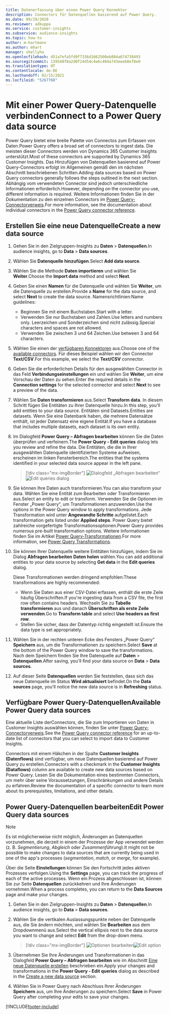 ```yaml
---
title: Datenerfassung über einen Power Query Konnektor
description: Connectors für Datenquellen basierend auf Power Query.
ms.date: 09/29/2020
ms.reviewer: adkuppa
ms.service: customer-insights
ms.subservice: audience-insights
ms.topic: how-to
author: m-hartmann
ms.author: mhart
manager: shellyha
ms.openlocfilehash: d51a7efa5fd9f7336d1662500eb804a674738493
ms.sourcegitcommit: 139548f8a2d0f24d54c4a6c404a743eeeb8ef8e0
ms.translationtype: HT
ms.contentlocale: de-DE
ms.lasthandoff: 02/15/2021
ms.locfileid: "5267768"
---
```

# <a name="connect-to-a-power-query-data-source"></a><span data-ttu-id="e4ad5-103">Mit einer Power Query-Datenquelle verbinden</span><span class="sxs-lookup"><span data-stu-id="e4ad5-103">Connect to a Power Query data source</span></span>

<span data-ttu-id="e4ad5-104">Power Query bietet eine breite Palette von Connectos zum Erfassen von Daten.</span><span class="sxs-lookup"><span data-stu-id="e4ad5-104">Power Query offers a broad set of connectors to ingest data.</span></span> <span data-ttu-id="e4ad5-105">Die meisten dieser Connectors werden von Dynamics 365 Customer Insights unterstützt.</span><span class="sxs-lookup"><span data-stu-id="e4ad5-105">Most of these connectors are supported by Dynamics 365 Customer Insights.</span></span> <span data-ttu-id="e4ad5-106">Das Hinzufügen von Datenquellen basierend auf Power Query-Connectors erfolgt im Allgemeinen gemäß den im nächsten Abschnitt beschriebenen Schritten.</span><span class="sxs-lookup"><span data-stu-id="e4ad5-106">Adding data sources based on Power Query connectors generally follows the steps outlined in the next section.</span></span> <span data-ttu-id="e4ad5-107">Abhängig vom verwendeten Connector sind jedoch unterschiedliche Informationen erforderlich.</span><span class="sxs-lookup"><span data-stu-id="e4ad5-107">However, depending on the connector you use, different information is required.</span></span> <span data-ttu-id="e4ad5-108">Weitere Informationen finden Sie in der Dokumentation zu den einzelnen Connectors im [Power Query-Connectorverweis](https://docs.microsoft.com/power-query/connectors/).</span><span class="sxs-lookup"><span data-stu-id="e4ad5-108">For more information, see the documentation about individual connectors in the [Power Query connector reference](https://docs.microsoft.com/power-query/connectors/).</span></span>

## <a name="create-a-new-data-source"></a><span data-ttu-id="e4ad5-109">Erstellen Sie eine neue Datenquelle</span><span class="sxs-lookup"><span data-stu-id="e4ad5-109">Create a new data source</span></span>

1. <span data-ttu-id="e4ad5-110">Gehen Sie in den Zielgruppen-Insights zu **Daten** > **Datenquellen**.</span><span class="sxs-lookup"><span data-stu-id="e4ad5-110">In audience insights, go to **Data** > **Data sources**.</span></span>

1. <span data-ttu-id="e4ad5-111">Wählen Sie **Datenquelle hinzufügen**.</span><span class="sxs-lookup"><span data-stu-id="e4ad5-111">Select **Add data source**.</span></span>

1. <span data-ttu-id="e4ad5-112">Wählen Sie die Methode **Daten importieren** und wählen Sie **Weiter**.</span><span class="sxs-lookup"><span data-stu-id="e4ad5-112">Choose the **Import data** method and select **Next**.</span></span>

1. <span data-ttu-id="e4ad5-113">Geben Sie einen **Namen** für die Datenquelle und wählen Sie **Weiter**, um die Datenquelle zu erstellen.</span><span class="sxs-lookup"><span data-stu-id="e4ad5-113">Provide a **Name** for the data source, and select **Next** to create the data source.</span></span> <span data-ttu-id="e4ad5-114">Namensrichtlinien:</span><span class="sxs-lookup"><span data-stu-id="e4ad5-114">Name guidelines:</span></span> 
   - <span data-ttu-id="e4ad5-115">Beginnen Sie mit einem Buchstaben.</span><span class="sxs-lookup"><span data-stu-id="e4ad5-115">Start with a letter.</span></span>
   - <span data-ttu-id="e4ad5-116">Verwenden Sie nur Buchstaben und Zahlen.</span><span class="sxs-lookup"><span data-stu-id="e4ad5-116">Use letters and numbers only.</span></span> <span data-ttu-id="e4ad5-117">Leerzeichen und Sonderzeichen sind nicht zulässig.</span><span class="sxs-lookup"><span data-stu-id="e4ad5-117">Special characters and spaces are not allowed.</span></span>
   - <span data-ttu-id="e4ad5-118">Verwenden Sie zwischen 3 und 64 Zeichen.</span><span class="sxs-lookup"><span data-stu-id="e4ad5-118">Use between 3 and 64 characters.</span></span>

1. <span data-ttu-id="e4ad5-119">Wählen Sie einen der [verfügbaren Konnektoren](#available-power-query-data-sources) aus.</span><span class="sxs-lookup"><span data-stu-id="e4ad5-119">Choose one of the [available connectors](#available-power-query-data-sources).</span></span> <span data-ttu-id="e4ad5-120">Für dieses Beispiel wählen wir den Connector **Text/CSV**.</span><span class="sxs-lookup"><span data-stu-id="e4ad5-120">For this example, we select the **Text/CSV** connector.</span></span>

1. <span data-ttu-id="e4ad5-121">Geben Sie die erforderlichen Details für den ausgewählten Connector in das Feld **Verbindungseinstellungen** ein und wählen Sie **Weiter**, um eine Vorschau der Daten zu sehen.</span><span class="sxs-lookup"><span data-stu-id="e4ad5-121">Enter the required details in the **Connection settings** for the selected connector and select **Next** to see a preview of the data.</span></span>

1. <span data-ttu-id="e4ad5-122">Wählen Sie **Daten transformieren** aus.</span><span class="sxs-lookup"><span data-stu-id="e4ad5-122">Select **Transform data**.</span></span> <span data-ttu-id="e4ad5-123">In diesem Schritt fügen Sie Entitäten zu Ihrer Datenquelle hinzu.</span><span class="sxs-lookup"><span data-stu-id="e4ad5-123">In this step, you'll add entities to your data source.</span></span> <span data-ttu-id="e4ad5-124">Entitäten sind Datasets.</span><span class="sxs-lookup"><span data-stu-id="e4ad5-124">Entities are datasets.</span></span> <span data-ttu-id="e4ad5-125">Wenn Sie eine Datenbank haben, die mehrere Datensätze enthält, ist jeder Datensatz eine eigene Entität.</span><span class="sxs-lookup"><span data-stu-id="e4ad5-125">If you have a database that includes multiple datasets, each dataset is its own entity.</span></span>

1. <span data-ttu-id="e4ad5-126">Im Dialogfeld **Power Query – Abfragen bearbeiten** können Sie die Daten überprüfen und verfeinern.</span><span class="sxs-lookup"><span data-stu-id="e4ad5-126">The **Power Query - Edit queries** dialog lets you review and refine the data.</span></span> <span data-ttu-id="e4ad5-127">Die Entitäten, die die in Ihrer ausgewählten Datenquelle identifizierten Systeme aufweisen, erscheinen im linken Fensterbereich.</span><span class="sxs-lookup"><span data-stu-id="e4ad5-127">The entities that the systems identified in your selected data source appear in the left pane.</span></span>

   > [!div class="mx-imgBorder"]
   > <span data-ttu-id="e4ad5-128">![Dialogfeld „Abfragen bearbeiten“](media/data-manager-configure-edit-queries.png "Dialogfeld „Abfragen bearbeiten“")</span><span class="sxs-lookup"><span data-stu-id="e4ad5-128">![Edit queries dialog](media/data-manager-configure-edit-queries.png "Edit queries dialog")</span></span>

1. <span data-ttu-id="e4ad5-129">Sie können Ihre Daten auch transformieren.</span><span class="sxs-lookup"><span data-stu-id="e4ad5-129">You can also transform your data.</span></span> <span data-ttu-id="e4ad5-130">Wählen Sie eine Entität zum Bearbeiten oder Transformieren aus.</span><span class="sxs-lookup"><span data-stu-id="e4ad5-130">Select an entity to edit or transform.</span></span> <span data-ttu-id="e4ad5-131">Verwenden Sie die Optionen im Fenster „Power Query“, um Transformationen anzuwenden.</span><span class="sxs-lookup"><span data-stu-id="e4ad5-131">Use the options in the Power Query window to apply transformations.</span></span> <span data-ttu-id="e4ad5-132">Jede Transformation wird unter **Angewandte Schritte** aufgelistet.</span><span class="sxs-lookup"><span data-stu-id="e4ad5-132">Each transformation gets listed under **Applied steps**.</span></span> <span data-ttu-id="e4ad5-133">Power Query bietet zahlreiche vorgefertigte Transformationsoptionen.</span><span class="sxs-lookup"><span data-stu-id="e4ad5-133">Power Query provides numerous pre-built transformation options.</span></span> <span data-ttu-id="e4ad5-134">Weitere Informationen finden Sie im Artikel [Power Query-Transformationen](https://docs.microsoft.com/power-query/power-query-what-is-power-query#transformations).</span><span class="sxs-lookup"><span data-stu-id="e4ad5-134">For more information, see [Power Query Transformations](https://docs.microsoft.com/power-query/power-query-what-is-power-query#transformations).</span></span>

1. <span data-ttu-id="e4ad5-135">Sie können Ihrer Datenquelle weitere Entitäten hinzufügen, indem Sie im Dialog **Abfragen bearbeiten** **Daten holen** wählen.</span><span class="sxs-lookup"><span data-stu-id="e4ad5-135">You can add additional entities to your data source by selecting **Get data** in the **Edit queries** dialog.</span></span>

   <span data-ttu-id="e4ad5-136">Diese Transformationen werden dringend empfohlen:</span><span class="sxs-lookup"><span data-stu-id="e4ad5-136">These transformations are highly recommended:</span></span>

   - <span data-ttu-id="e4ad5-137">Wenn Sie Daten aus einer CSV-Datei erfassen, enthält die erste Zeile häufig Überschriften.</span><span class="sxs-lookup"><span data-stu-id="e4ad5-137">If you're ingesting data from a CSV file, the first row often contains headers.</span></span> <span data-ttu-id="e4ad5-138">Wechseln Sie zu **Tabelle transformieren** aus und danach **Überschriften als erste Zeile verwenden**.</span><span class="sxs-lookup"><span data-stu-id="e4ad5-138">Go to **Transform table** and select **Use headers as first row**.</span></span>
   - <span data-ttu-id="e4ad5-139">Stellen Sie sicher, dass der Datentyp richtig eingestellt ist.</span><span class="sxs-lookup"><span data-stu-id="e4ad5-139">Ensure the data type is set appropriately.</span></span>

1. <span data-ttu-id="e4ad5-140">Wählen Sie in der rechten unteren Ecke des Fensters „Power Query“ **Speichern** aus, um die Transformationen zu speichern.</span><span class="sxs-lookup"><span data-stu-id="e4ad5-140">Select **Save** at the bottom of the Power Query window to save the transformations.</span></span> <span data-ttu-id="e4ad5-141">Nach dem Speichern finden Sie Ihre Datenquelle auf **Daten** > **Datenquellen**.</span><span class="sxs-lookup"><span data-stu-id="e4ad5-141">After saving, you'll find your data source on **Data** > **Data sources**.</span></span>

1. <span data-ttu-id="e4ad5-142">Auf dieser Seite **Datenquellen** werden Sie feststellen, dass sich das neue Datenquelle im Status **Wird aktualisiert** befindet.</span><span class="sxs-lookup"><span data-stu-id="e4ad5-142">On the **Data sources** page, you'll notice the new data source is in **Refreshing** status.</span></span>

## <a name="available-power-query-data-sources"></a><span data-ttu-id="e4ad5-143">Verfügbare Power Query-Datenquellen</span><span class="sxs-lookup"><span data-stu-id="e4ad5-143">Available Power Query data sources</span></span>

<span data-ttu-id="e4ad5-144">Eine aktuelle Liste derConnectors, die Sie zum Importieren von Daten in Customer Insights auswählen können, finden Sie unter [Power Query-Connectorverweis](https://docs.microsoft.com/power-query/connectors/).</span><span class="sxs-lookup"><span data-stu-id="e4ad5-144">See the [Power Query connector reference](https://docs.microsoft.com/power-query/connectors/) for an up-to-date list of connectors that you can select to import data to Customer Insights.</span></span> 

<span data-ttu-id="e4ad5-145">Connectors mit einem Häkchen in der Spalte **Customer Insights (Datenflows)** sind verfügbar, um neue Datenquellen basierend auf Power Query zu erstellen.</span><span class="sxs-lookup"><span data-stu-id="e4ad5-145">Connectors with a checkmark in the **Customer Insights (Dataflows)** column are available to create new data sources based on Power Query.</span></span> <span data-ttu-id="e4ad5-146">Lesen Sie die Dokumentation eines bestimmten Connectors, um mehr über seine Voraussetzungen, Einschränkungen und andere Details zu erfahren.</span><span class="sxs-lookup"><span data-stu-id="e4ad5-146">Review the documentation of a specific connector to learn more about its prerequisites, limitations, and other details.</span></span>

## <a name="edit-power-query-data-sources"></a><span data-ttu-id="e4ad5-147">Power Query-Datenquellen bearbeiten</span><span class="sxs-lookup"><span data-stu-id="e4ad5-147">Edit Power Query data sources</span></span>

> [!NOTE]
> <span data-ttu-id="e4ad5-148">Es ist möglicherweise nicht möglich, Änderungen an Datenquellen vorzunehmen, die derzeit in einem der Prozesse der App verwendet werden (z. B. *Segmentierung*, *Abgleich* oder *Zusammenführung*).</span><span class="sxs-lookup"><span data-stu-id="e4ad5-148">It might not be possible to make changes to data sources that are currently being used in one of the app's processes (*segmentation*, *match*, or *merge*, for example).</span></span> 
>
> <span data-ttu-id="e4ad5-149">Über die Seite **Einstellungen** können Sie den Fortschritt jedes aktiven Prozesses verfolgen.</span><span class="sxs-lookup"><span data-stu-id="e4ad5-149">Using the **Settings** page, you can track the progress of each of the active processes.</span></span> <span data-ttu-id="e4ad5-150">Wenn ein Prozess abgeschlossen ist, können Sie zur Seite **Datenquellen** zurückkehren und Ihre Änderungen vornehmen.</span><span class="sxs-lookup"><span data-stu-id="e4ad5-150">When a process completes, you can return to the **Data Sources** page and make your changes.</span></span>

1. <span data-ttu-id="e4ad5-151">Gehen Sie in den Zielgruppen-Insights zu **Daten** > **Datenquellen**.</span><span class="sxs-lookup"><span data-stu-id="e4ad5-151">In audience insights, go to **Data** > **Data sources**.</span></span>

2. <span data-ttu-id="e4ad5-152">Wählen Sie die vertikalen Auslassungspunkte neben der Datenquelle aus, die Sie ändern möchten, und wählen Sie **Bearbeiten** aus dem Dropdownmenü aus.</span><span class="sxs-lookup"><span data-stu-id="e4ad5-152">Select the vertical ellipsis next to the data source you want to change and select **Edit** from the drop-down menu.</span></span>

   > [!div class="mx-imgBorder"]
   > <span data-ttu-id="e4ad5-153">![Optionen bearbeiten](media/edit-option-data-sources.png "Optionen bearbeiten")</span><span class="sxs-lookup"><span data-stu-id="e4ad5-153">![Edit option](media/edit-option-data-sources.png "Edit option")</span></span>

3. <span data-ttu-id="e4ad5-154">Übernehmen Sie Ihre Änderungen und Transformationen in das Dialogfeld **Power Query – Abfragen bearbeiten** wie im Abschnitt [Eine neue Datenquelle erstellen](#create-a-new-data-source) beschrieben ein.</span><span class="sxs-lookup"><span data-stu-id="e4ad5-154">Apply your changes and transformations in the **Power Query - Edit queries** dialog as described in the [Create a new data source](#create-a-new-data-source) section.</span></span>

4. <span data-ttu-id="e4ad5-155">Wählen Sie in Power Query nach Abschluss Ihrer Änderungen **Speichern** aus, um Ihre Änderungen zu speichern.</span><span class="sxs-lookup"><span data-stu-id="e4ad5-155">Select **Save** in Power Query after completing your edits to save your changes.</span></span>


[!INCLUDE[footer-include](../includes/footer-banner.md)]